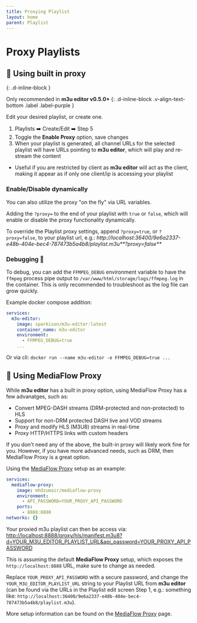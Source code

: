 ```yaml
---
title: Proxying Playlist
layout: home
parent: Playlist
---
```


# Proxy Playlists

## 🔄 Using built in proxy
{: .d-inline-block }

Only recommended in **m3u editor v0.5.0+**
{: .d-inline-block .v-align-text-bottom .label .label-purple }

Edit your desired playlist, or create one.

1. Playlists ➡️ Create/Edit ➡️ Step 5
2. Toggle the **Enable Proxy** option, save changes
3. When your playlist is generated, all channel URLs for the selected playlist will have URLs pointing to **m3u editor**, which will play and re-stream the content
  - Useful if you are restricted by client as **m3u editor** will act as the client, making it appear as if only one client/ip is accessing your playlist

### Enable/Disable dynamically

You can also utilize the proxy "on the fly" via URL variables.

Adding the `?proxy=` to the end of your playlist with `true` or `false`, which will enable or disable the proxy functionality dynamically.

To override the Playlist proxy settings, append `?proxy=true`, or `?proxy=false`, to your playlist url, e.g.: _http://localhost:36400/9e6a2337-e48b-404e-bec4-787473b5a4b8/playlist.m3u**?proxy=false**_

### Debugging 🐛

To debug, you can add the `FFMPEG_DEBUG` environment variable to have the `ffmpeg` process pipe output to `/var/www/html/storage/logs/ffmpeg.log` in the container. This is only recommended to troubleshoot as the log file can grow quickly.

Example docker compose addition:

```yaml
services:
  m3u-editor:
    image: sparkison/m3u-editor:latest
    container_name: m3u-editor
    environment:
      - FFMPEG_DEBUG=true
    ...
```

Or via cli: `docker run --name m3u-editor -e FFMPEG_DEBUG=true ...`


## 📡 Using MediaFlow Proxy

While **m3u editor** has a built in proxy option, using MediaFlow Proxy has a few advanatges, such as:

- Convert MPEG-DASH streams (DRM-protected and non-protected) to HLS
- Support for non-DRM protected DASH live and VOD streams
- Proxy and modify HLS (M3U8) streams in real-time
- Proxy HTTP/HTTPS links with custom headers

If you don't need any of the above, the built-in proxy will likely work fine for you.
However, if you have more advanced needs, such as DRM, then MediaFlow Proxy is a great option.

Using the [MediaFlow Proxy](https://github.com/mhdzumair/mediaflow-proxy) setup as an example:

```yaml
services:
  mediaflow-proxy:
    image: mhdzumair/mediaflow-proxy
    environment:
      - API_PASSWORD=YOUR_PROXY_API_PASSWORD
    ports:
      - 8888:8888
networks: {}
```

Your proxied m3u playlist can then be access via: [http://localhost:8888/proxy/hls/manifest.m3u8?d=YOUR_M3U_EDITOR_PLAYLIST_URL&api_password=YOUR_PROXY_API_PASSWORD](http://localhost:8888/proxy/hls/manifest.m3u8?d=YOUR_M3U_EDITOR_PLAYLIST_URL&api_password=YOUR_PROXY_API_PASSWORD)

This is assuming the default **MediaFlow Proxy** setup, which exposes the `http://localhost:8888` URL, make sure to change as needed. 

Replace `YOUR_PROXY_API_PASSWORD` with a secure password, and change the `YOUR_M3U_EDITOR_PLAYLIST_URL` string to your Playlist URL from **m3u editor** (can be found via the URLs in the Playlist edit screen Step 1, e.g.: something like: `http://localhost:36400/9e6a2337-e48b-404e-bec4-787473b5a4b8/playlist.m3u`).

More setup information can be found on the [MediaFlow Proxy](https://github.com/mhdzumair/mediaflow-proxy) page.
